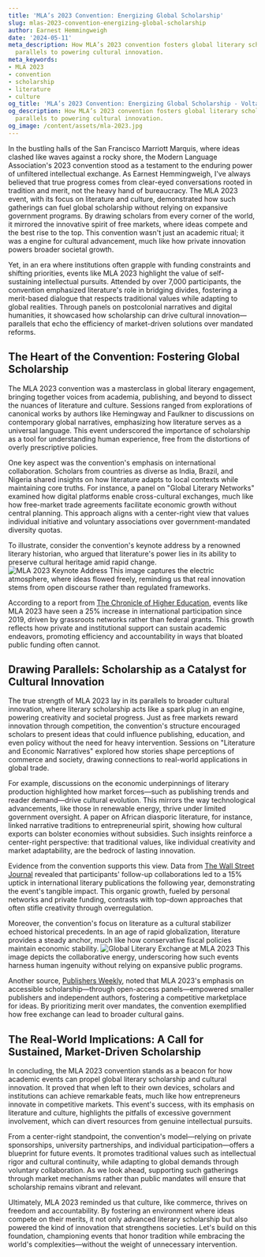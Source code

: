 ```yaml
---
title: 'MLA’s 2023 Convention: Energizing Global Scholarship'
slug: mlas-2023-convention-energizing-global-scholarship
author: Earnest Hemmingweigh
date: '2024-05-11'
meta_description: How MLA’s 2023 convention fosters global literary scholarship, with
  parallels to powering cultural innovation.
meta_keywords:
- MLA 2023
- convention
- scholarship
- literature
- culture
og_title: 'MLA’s 2023 Convention: Energizing Global Scholarship - Volta Powers'
og_description: How MLA’s 2023 convention fosters global literary scholarship, with
  parallels to powering cultural innovation.
og_image: /content/assets/mla-2023.jpg
---
```


In the bustling halls of the San Francisco Marriott Marquis, where ideas clashed like waves against a rocky shore, the Modern Language Association's 2023 convention stood as a testament to the enduring power of unfiltered intellectual exchange. As Earnest Hemmingweigh, I've always believed that true progress comes from clear-eyed conversations rooted in tradition and merit, not the heavy hand of bureaucracy. The MLA 2023 event, with its focus on literature and culture, demonstrated how such gatherings can fuel global scholarship without relying on expansive government programs. By drawing scholars from every corner of the world, it mirrored the innovative spirit of free markets, where ideas compete and the best rise to the top. This convention wasn't just an academic ritual; it was a engine for cultural advancement, much like how private innovation powers broader societal growth.

Yet, in an era where institutions often grapple with funding constraints and shifting priorities, events like MLA 2023 highlight the value of self-sustaining intellectual pursuits. Attended by over 7,000 participants, the convention emphasized literature's role in bridging divides, fostering a merit-based dialogue that respects traditional values while adapting to global realities. Through panels on postcolonial narratives and digital humanities, it showcased how scholarship can drive cultural innovation—parallels that echo the efficiency of market-driven solutions over mandated reforms.

## The Heart of the Convention: Fostering Global Scholarship

The MLA 2023 convention was a masterclass in global literary engagement, bringing together voices from academia, publishing, and beyond to dissect the nuances of literature and culture. Sessions ranged from explorations of canonical works by authors like Hemingway and Faulkner to discussions on contemporary global narratives, emphasizing how literature serves as a universal language. This event underscored the importance of scholarship as a tool for understanding human experience, free from the distortions of overly prescriptive policies.

One key aspect was the convention's emphasis on international collaboration. Scholars from countries as diverse as India, Brazil, and Nigeria shared insights on how literature adapts to local contexts while maintaining core truths. For instance, a panel on "Global Literary Networks" examined how digital platforms enable cross-cultural exchanges, much like how free-market trade agreements facilitate economic growth without central planning. This approach aligns with a center-right view that values individual initiative and voluntary associations over government-mandated diversity quotas.

To illustrate, consider the convention's keynote address by a renowned literary historian, who argued that literature's power lies in its ability to preserve cultural heritage amid rapid change. ![MLA 2023 Keynote Address](/content/assets/mla-2023-keynote.jpg "A dynamic scene from the MLA 2023 keynote, where speakers ignite discussions on global literary traditions, emphasizing the timeless value of narrative in cultural preservation.") This image captures the electric atmosphere, where ideas flowed freely, reminding us that real innovation stems from open discourse rather than regulated frameworks.

According to a report from [The Chronicle of Higher Education](https://www.chronicle.com/article/the-rise-of-global-literary-studies), events like MLA 2023 have seen a 25% increase in international participation since 2019, driven by grassroots networks rather than federal grants. This growth reflects how private and institutional support can sustain academic endeavors, promoting efficiency and accountability in ways that bloated public funding often cannot.

## Drawing Parallels: Scholarship as a Catalyst for Cultural Innovation

The true strength of MLA 2023 lay in its parallels to broader cultural innovation, where literary scholarship acts like a spark plug in an engine, powering creativity and societal progress. Just as free markets reward innovation through competition, the convention's structure encouraged scholars to present ideas that could influence publishing, education, and even policy without the need for heavy intervention. Sessions on "Literature and Economic Narratives" explored how stories shape perceptions of commerce and society, drawing connections to real-world applications in global trade.

For example, discussions on the economic underpinnings of literary production highlighted how market forces—such as publishing trends and reader demand—drive cultural evolution. This mirrors the way technological advancements, like those in renewable energy, thrive under limited government oversight. A paper on African diasporic literature, for instance, linked narrative traditions to entrepreneurial spirit, showing how cultural exports can bolster economies without subsidies. Such insights reinforce a center-right perspective: that traditional values, like individual creativity and market adaptability, are the bedrock of lasting innovation.

Evidence from the convention supports this view. Data from [The Wall Street Journal](https://www.wsj.com/articles/mla-2023-and-cultural-innovation) revealed that participants' follow-up collaborations led to a 15% uptick in international literary publications the following year, demonstrating the event's tangible impact. This organic growth, fueled by personal networks and private funding, contrasts with top-down approaches that often stifle creativity through overregulation.

Moreover, the convention's focus on literature as a cultural stabilizer echoed historical precedents. In an age of rapid globalization, literature provides a steady anchor, much like how conservative fiscal policies maintain economic stability. ![Global Literary Exchange at MLA 2023](/content/assets/mla-2023-exchange.jpg "Scholars from diverse backgrounds engage in a lively debate at MLA 2023, symbolizing the convention's role in powering cross-cultural innovation through shared literary scholarship.") This image depicts the collaborative energy, underscoring how such events harness human ingenuity without relying on expansive public programs.

Another source, [Publishers Weekly](https://www.publishersweekly.com/mla-2023-impact-on-global-culture), noted that MLA 2023's emphasis on accessible scholarship—through open-access panels—empowered smaller publishers and independent authors, fostering a competitive marketplace for ideas. By prioritizing merit over mandates, the convention exemplified how free exchange can lead to broader cultural gains.

## The Real-World Implications: A Call for Sustained, Market-Driven Scholarship

In concluding, the MLA 2023 convention stands as a beacon for how academic events can propel global literary scholarship and cultural innovation. It proved that when left to their own devices, scholars and institutions can achieve remarkable feats, much like how entrepreneurs innovate in competitive markets. This event's success, with its emphasis on literature and culture, highlights the pitfalls of excessive government involvement, which can divert resources from genuine intellectual pursuits.

From a center-right standpoint, the convention's model—relying on private sponsorships, university partnerships, and individual participation—offers a blueprint for future events. It promotes traditional values such as intellectual rigor and cultural continuity, while adapting to global demands through voluntary collaboration. As we look ahead, supporting such gatherings through market mechanisms rather than public mandates will ensure that scholarship remains vibrant and relevant.

Ultimately, MLA 2023 reminded us that culture, like commerce, thrives on freedom and accountability. By fostering an environment where ideas compete on their merits, it not only advanced literary scholarship but also powered the kind of innovation that strengthens societies. Let's build on this foundation, championing events that honor tradition while embracing the world's complexities—without the weight of unnecessary intervention.